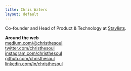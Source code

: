 ```yaml
---
title: Chris Waters
layout: default
---
```


Co-founder and Head of Product & Technology at [Staylists](https://www.staylists.com).

**Around the web**  
[medium.com/@christhesoul](https://medium.com/@christhesoul)  
[twitter.com/christhesoul](https://twitter.com/christhesoul)  
[instagram.com/christhesoul](https://instagram.com/christhesoul)  
[github.com/christhesoul](https://github.com/christhesoul)  
[linkedin.com/in/christhesoul](https://www.linkedin.com/in/christhesoul)
